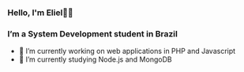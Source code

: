 ### Hello, I'm Eliel👋😊

### I’m a System Development student in Brazil
- 🔭 I’m currently working on web applications in PHP and Javascript
- 🌱 I’m currently studying Node.js and MongoDB
<!--
**oliveiraeliel/oliveiraeliel** is a ✨ _special_ ✨ repository because its `README.md` (this file) appears on your GitHub profile.

Here are some ideas to get you started:

- 🔭 I’m currently working on ...
- 🌱 I’m currently learning ...
- 👯 I’m looking to collaborate on ...
- 🤔 I’m looking for help with ...
- 💬 Ask me about ...
- 📫 How to reach me: ...
- 😄 Pronouns: ...
- ⚡ Fun fact: ...
-->
